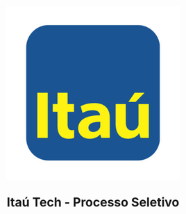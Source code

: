 <h1 align="center" >
<img src = "./Formulario de Registro - Itau/img/client-itau-square-image-19-jun-27-400x400.jpg">
<p> Itaú Tech - Processo Seletivo</p>


